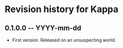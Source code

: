 # Revision history for Kappa

## 0.1.0.0 -- YYYY-mm-dd

* First version. Released on an unsuspecting world.
